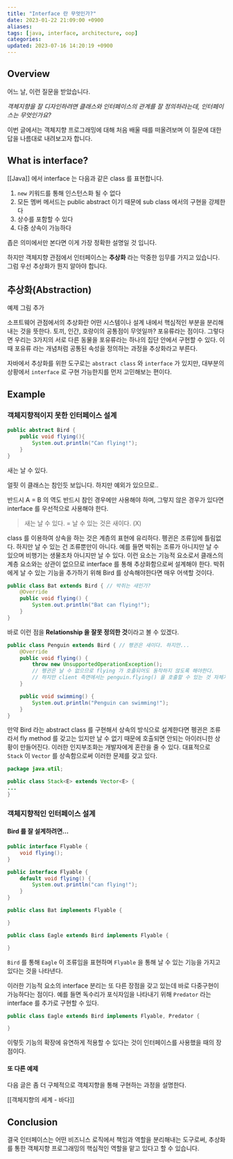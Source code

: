 ```yaml
---
title: "Interface 란 무엇인가?"
date: 2023-01-22 21:09:00 +0900
aliases: 
tags: [java, interface, architecture, oop]
categories: 
updated: 2023-07-16 14:20:19 +0900
---
```


## Overview

어느 날, 이런 질문을 받았습니다.

_객체지향을 잘 디자인하려면 클래스와 인터페이스의 관계를 잘 정의하라는데, 인터페이스는 무엇인가요?_

이번 글에서는 객체지향 프로그래밍에 대해 처음 배울 때를 떠올려보며 이 질문에 대한 답을 나름대로 내려보고자 합니다.

## What is interface?

[[Java]] 에서 interface 는 다음과 같은 class 를 표현합니다.

1. `new` 키워드를 통해 인스턴스화 될 수 없다
2. 모든 멤버 메서드는 public abstract 이기 때문에 sub class 에서의 구현을 강제한다
3. 상수를 포함할 수 있다
4. 다중 상속이 가능하다

좁은 의미에서만 본다면 이게 가장 정확한 설명일 것 입니다.

하지만 객체지향 관점에서 인터페이스는 **추상화** 라는 막중한 임무를 가지고 있습니다. 그럼 우선 추상화가 뭔지 알아야 합니다.

## 추상화(Abstraction)

예제 그림 추가

소프트웨어 관점에서의 추상화란 어떤 시스템이나 설계 내에서 핵심적인 부분을 분리해내는 것을 뜻한다. 토끼, 인간, 호랑이의 공통점이 무엇일까? 포유류라는 점이다. 그렇다면 우리는 3가지의 서로 다른 동물을 포유류라는 하나의 집단 안에서 구현할 수 있다. 이때 포유류 라는 개념처럼 공통된 속성을 정의하는 과정을 추상화라고 부른다.

자바에서 추상화를 위한 도구로는 `abstract class` 와 `interface` 가 있지만, 대부분의 상황에서 `interface` 로 구현 가능한지를 먼저 고민해보는 편이다.

## Example

### 객체지향적이지 못한 인터페이스 설계

```java
public abstract Bird {
	public void flying(){
		System.out.println("Can flying!");
	}
}
```

새는 날 수 있다.

얼핏 이 클래스는 참인듯 보입니다. 하지만 예외가 있으므로..

반드시 A = B 의 역도 반드시 참인 경우에만 사용해야 하며, 그렇지 않은 경우가 있다면 interface 를 우선적으로 사용해야 한다.

> 새는 날 수 있다. = 날 수 있는 것은 새이다. (X)

class 를 이용하여 상속을 하는 것은 계층의 표현에 유리하다. 펭귄은 조류임에 틀림없다. 하지만 날 수 있는 건 조류뿐만이 아니다. 예를 들면 박쥐는 조류가 아니지만 날 수 있으며 비행기는 생물조차 아니지만 날 수 있다. 이런 요소는 기능적 요소로서 클래스의 계층 요소와는 상관이 없으므로 interface 를 통해 추상화함으로써 설계해야 한다. 박쥐에게 날 수 있는 기능을 추가하기 위해 Bird 를 상속해야한다면 매우 어색할 것이다.

```java
public class Bat extends Bird { // 박쥐는 새인가?
	@Override
	public void flying() { 
		System.out.println("Bat can flying!");
	}
}
```

바로 이런 점을 **Relationship 을 잘못 정의한 것**이라고 볼 수 있겠다.

```java
public class Penguin extends Bird { // 펭귄은 새이다. 하지만... 
	@Override
	public void flying() { 
		throw new UnsupportedOperationException();
		// 펭귄은 날 수 없으므로 flying 가 호출되어도 동작하지 않도록 해야한다.
		// 하지만 client 측면에서는 penguin.flying() 을 호출할 수 있는 것 자체가 이미 충분히 어색하다.
	}

	public void swimming() {
		System.out.println("Penguin can swimming!");
	}
}
```

만약 Bird 라는 abstract class 를 구현해서 상속의 방식으로 설계한다면 펭귄은 조류라서 fly method 를 갖고는 있지만 날 수 없기 때문에 호출되면 안되는 아이러니한 상황이 만들어진다. 이러한 인지부조화는 개발자에게 혼란을 줄 수 있다. 대표적으로 `Stack` 이 `Vector` 를 상속함으로써 이러한 문제를 갖고 있다.

```java
package java.util;

public class Stack<E> extends Vector<E> {
...
}
```

### 객체지향적인 인터페이스 설계

#### Bird 를 잘 설계하려면...

```java
public interface Flyable {
	void flying();
}
```

```java
public interface Flyable {
	default void flying() {
		System.out.println("can flying!");
	}
}
```

```java
public class Bat implements Flyable {

}
```

```java
public class Eagle extends Bird implements Flyable {

}
```

`Bird` 를 통해 `Eagle` 이 조류임을 표현하며 `Flyable` 을 통해 날 수 있는 기능을 가지고 있다는 것을 나타낸다.

이러한 기능적 요소의 interface 분리는 또 다른 장점을 갖고 있는데 바로 다중구현이 가능하다는 점이다. 예를 들면 독수리가 포식자임을 나타내기 위해 `Predator` 라는 interface 를 추가로 구현할 수 있다.

```java
public class Eagle extends Bird implements Flyable, Predator {

}
```

이렇듯 기능의 확장에 유연하게 적용할 수 있다는 것이 인터페이스를 사용했을 때의 장점이다.

#### 또 다른 예제

다음 글은 좀 더 구체적으로 객체지향을 통해 구현하는 과정을 설명한다.

[[객체지향의 세계 - 바다]]

## Conclusion

결국 인터페이스는 어떤 비즈니스 로직에서 책임과 역할을 분리해내는 도구로써, 추상화를 통한 객체지향 프로그래밍의 핵심적인 역할을 맡고 있다고 할 수 있습니다.
